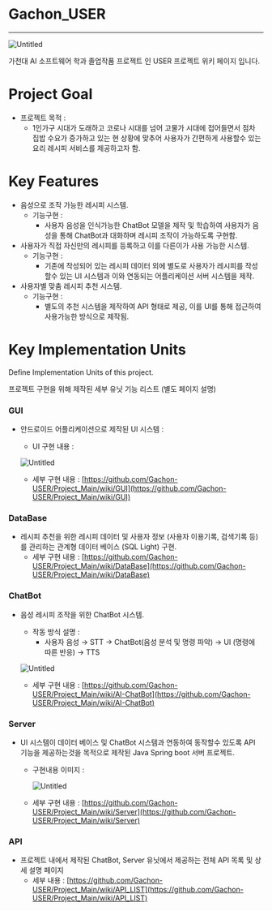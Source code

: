 # Gachon_USER

---

![Untitled](https://github.com/Gachon-USER/Project_Main/blob/main/img_data/main_0.png)

가천대 AI 소프트웨어 학과 졸업작품 프로젝트 인 USER 프로젝트 위키 페이지 입니다.

# Project Goal

- 프로젝트 목적 :
    - 1인가구 시대가 도래하고 코로나 시대를 넘어 고물가 시대에 접어들면서 점차 집밥 수요가 증가하고 있는 현 상황에 맞추어 사용자가 간편하게 사용할수 있는 요리 레시피 서비스를 제공하고자 함.

# **Key Features**

- 음성으로 조작 가능한 레시피 시스템.
    - 기능구현 :
        - 사용자 음성을 인식가능한 ChatBot 모델을 제작 및 학습하여 사용자가 음성을 통해 ChatBot과 대화하며 레시피 조작이 가능하도록 구현함.
- 사용자가 직접 자신만의 레시피를 등록하고 이를 다른이가 사용 가능한 시스템.
    - 기능구현 :
        - 기존에 작성되어 있는 레시피 데이터 외에 별도로 사용자가 레시피를 작성할수 있는 UI 시스템과 이와 연동되는 어플리케이션 서버 시스템을 제작.
- 사용자별 맞춤 레시피 추천 시스템.
    - 기능구현 :
        - 별도의 추천 시스템을 제작하여 API 형태로 제공, 이를 UI를 통해 접근하여 사용가능한 방식으로 제작됨.

# **Key Implementation Units**

Define Implementation Units of this project. 

프로젝트 구현을 위해 제작된 세부 유닛 기능 리스트 (별도 페이지 설명)

### GUI

- 안드로이드 어플리케이션으로 제작된 UI 시스템 :
    - UI 구현 내용 :
    
    ![Untitled](https://github.com/Gachon-USER/Project_Main/blob/main/img_data/main_1.png)
    
    - 세부 구현 내용 : [https://github.com/Gachon-USER/Project_Main/wiki/GUI](https://github.com/Gachon-USER/Project_Main/wiki/GUI)

### DataBase

- 레시피 추천을 위한 레시피 데이터 및 사용자 정보 (사용자 이용기록, 검색기록 등) 를 관리하는 관계형 데이터 베이스 (SQL Light) 구현.
    - 세부 구현 내용 : [https://github.com/Gachon-USER/Project_Main/wiki/DataBase](https://github.com/Gachon-USER/Project_Main/wiki/DataBase)

### ChatBot

- 음성 레시피 조작을 위한 ChatBot 시스템.
    - 작동 방식 설명 :
        - 사용자 음성 → STT → ChatBot(음성 분석 및 명령 파악) → UI (명령에 따른 반응) → TTS
    
    ![Untitled](https://github.com/Gachon-USER/Project_Main/blob/main/img_data/main_2.png)
    
    - 세부 구현 내용 : [https://github.com/Gachon-USER/Project_Main/wiki/AI-ChatBot](https://github.com/Gachon-USER/Project_Main/wiki/AI-ChatBot)

### Server

- UI 시스템이 데이터 베이스 및 ChatBot 시스템과 연동하여 동작할수 있도록 API 기능을 제공하는것을 목적으로 제작된  Java Spring boot 서버 프로젝트.
    - 구현내용 이미지 :
        
        ![Untitled](https://github.com/Gachon-USER/Project_Main/blob/main/img_data/main_3.png)
        
    - 세부 구현 내용 : [https://github.com/Gachon-USER/Project_Main/wiki/Server](https://github.com/Gachon-USER/Project_Main/wiki/Server)

### API

- 프로젝트 내에서 제작된 ChatBot, Server 유닛에서 제공하는 전체 API 목록 및 상세 설명 페이지
    - 세부 내용 :  [https://github.com/Gachon-USER/Project_Main/wiki/API_LIST](https://github.com/Gachon-USER/Project_Main/wiki/API_LIST)
